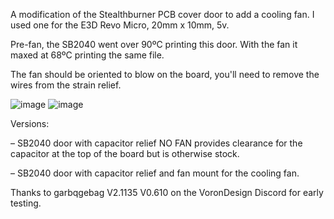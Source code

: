 A modification of the Stealthburner PCB cover door to add a cooling fan. I used one for the E3D Revo Micro, 20mm x 10mm, 5v.

Pre-fan, the SB2040 went over 90ºC printing this door. With the fan it maxed at 68ºC printing the same file.

The fan should be oriented to blow on the board, you'll need to remove the wires from the strain relief.

![image](https://github.com/allenrowand/voron_mods/blob/main/v2.4/SB2040%20Fan%20Door/images/image_01.jpg)
![image](https://github.com/allenrowand/voron_mods/blob/main/v2.4/SB2040%20Fan%20Door/images/image_02.jpg)

Versions:

– SB2040 door with capacitor relief NO FAN provides clearance for the capacitor at the top of the board but is otherwise stock.

– SB2040 door with capacitor relief and fan mount for the cooling fan.

Thanks to garbqgebag V2.1135 V0.610 on the VoronDesign Discord for early testing.